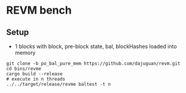 # REVM bench

## Setup
- 1 blocks with block, pre-block state, bal, blockHashes loaded into memory

```
git clone -b po_bal_pure_mem https://github.com/dajuguan/revm.git
cd bins/revme
cargo build --release
# execute in n threads
../../target/release/revme baltest -t n
```
